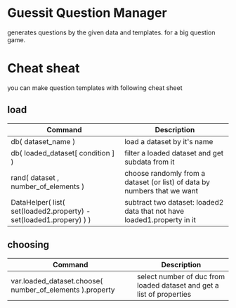 # Guessit Question Manager
generates questions by the given data and templates.
for a big question game.

# Cheat sheat
you can make question templates with following cheat sheet

## load
Command | Description
------- | -------
db( dataset_name ) | load a dataset by it's name
db( loaded_dataset[ condition ] ) | filter a loaded dataset and get subdata from it
rand( dataset , number_of_elements ) | choose randomly from a dataset (or list) of data by numbers that we want
DataHelper( list( set(loaded2.property) - set(loaded1.propery) ) ) | subtract two dataset: loaded2 data that not have loaded1.property in it

## choosing
Command | Description
------- | -------
var.loaded_dataset.choose( number_of_elements ).property | select number of duc from loaded dataset and get a list of properties
